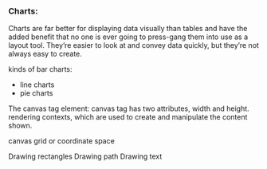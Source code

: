 
### Charts:

Charts are far better for displaying data visually than tables and have the added benefit that no one is ever going to press-gang them into use as a layout tool. They’re easier to look at and convey data quickly, but they’re not always easy to create.

kinds of bar charts:
 * line charts
 *  pie charts


 The canvas tag element:
  canvas tag has two attributes, width and height. 
  rendering contexts, which are used to create and manipulate the content shown.

  canvas grid or coordinate space

  Drawing rectangles
  Drawing path
  Drawing text